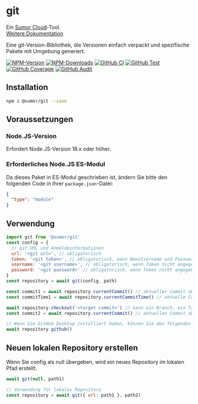 # git

Ein [Sumor Cloud](https://sumor.cloud)-Tool.  
[Weitere Dokumentation](https://sumor.cloud/git)

Eine git-Version-Bibliothek, die Versionen einfach verpackt und spezifische Pakete mit Umgebung generiert.

[![NPM-Version](https://img.shields.io/npm/v/@sumor/git?logo=npm&label=NPM)](https://www.npmjs.com/package/@sumor/git)
[![NPM-Downloads](https://img.shields.io/npm/dw/@sumor/git?logo=npm&label=Downloads)](https://www.npmjs.com/package/@sumor/git)
[![GitHub CI](https://img.shields.io/github/actions/workflow/status/sumor-cloud/git/ci.yml?logo=github&label=CI)](https://github.com/sumor-cloud/git/actions/workflows/ci.yml)
[![GitHub Test](https://img.shields.io/github/actions/workflow/status/sumor-cloud/git/ut.yml?logo=github&label=Test)](https://github.com/sumor-cloud/git/actions/workflows/ut.yml)
[![GitHub Coverage](https://img.shields.io/github/actions/workflow/status/sumor-cloud/git/coverage.yml?logo=github&label=Coverage)](https://github.com/sumor-cloud/git/actions/workflows/coverage.yml)
[![GitHub Audit](https://img.shields.io/github/actions/workflow/status/sumor-cloud/git/audit.yml?logo=github&label=Audit)](https://github.com/sumor-cloud/git/actions/workflows/audit.yml)

## Installation

```bash
npm i @sumor/git --save
```

## Voraussetzungen

### Node.JS-Version

Erfordert Node.JS-Version 18.x oder höher.

### Erforderliches Node.JS ES-Modul

Da dieses Paket in ES-Modul geschrieben ist,
ändern Sie bitte den folgenden Code in Ihrer `package.json`-Datei:

```json
{
  "type": "module"
}
```

## Verwendung

```javascript
import git from '@sumor/git'
const config = {
  // git-URL und Anmeldeinformationen
  url: '<git url>', // obligatorisch
  token: '<git token>', // obligatorisch, wenn Benutzername und Passwort nicht angegeben sind
  username: '<git username>', // obligatorisch, wenn Token nicht angegeben ist
  password: '<git password>' // obligatorisch, wenn Token nicht angegeben ist
}
const repository = await git(config, path)

const commit1 = await repository.currentCommit() // aktueller Commit abrufen
const commitTime1 = await repository.currentCommitTime() // aktuelle Commit-Zeit abrufen, in Millisekunden

await repository.checkout('<target commit>') // kann ein Branch, ein Tag oder ein Commit sein
const commit2 = await repository.currentCommit() // aktuellen Commit abrufen

// Wenn Sie GitHub Desktop installiert haben, können Sie den folgenden Befehl verwenden, um es im GitHub Desktop zu öffnen
await repository.github()
```

## Neuen lokalen Repository erstellen

Wenn Sie config als null übergeben, wird ein neues Repository im lokalen Pfad erstellt.

```javascript
await git(null, path1)

// Verwendung für lokales Repository
const repository = await git({ url: path1 }, path2)
```
